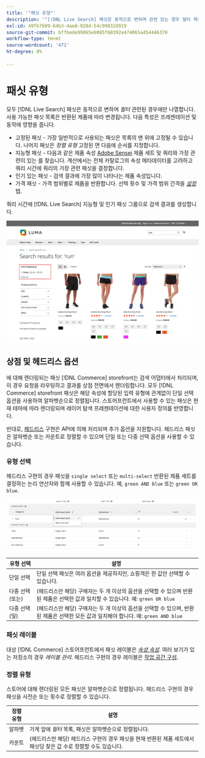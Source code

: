 ```yaml
---
title: '"패싯 유형"'
description: '"[!DNL Live Search] 패싯은 동적으로 변하며 관련 있는 경우 필터 목록에 표시됩니다."'
exl-id: 49fb7609-64b3-4ae8-928d-54c99032d919
source-git-commit: bffbede99865e9085f60392e474065a454446370
workflow-type: tm+mt
source-wordcount: '471'
ht-degree: 0%

---
```


# 패싯 유형

모두 [!DNL Live Search] 패싯은 동적으로 변하며 *필터* 관련된 경우에만 나열합니다. 사용 가능한 패싯 목록은 반환된 제품에 따라 변경됩니다. 다음 특성은 프레젠테이션 및 동작에 영향을 줍니다.

* 고정된 패싯 - 가장 일반적으로 사용되는 패싯은 목록의 맨 위에 고정될 수 있습니다. 나머지 패싯은 *정렬 유형* 고정된 면 다음에 순서를 지정합니다.
* 지능형 패싯 - 다음과 같은 제품 속성 [Adobe Sensei](https://www.adobe.com/sensei.html) 제품 세트 및 쿼리와 가장 관련이 있는 를 찾습니다. 계산에서는 전체 카탈로그의 속성 메타데이터를 고려하고 쿼리 시간에 쿼리의 가장 관련 패싯을 결정합니다.
* 인기 있는 패싯 - 검색 결과에 가장 많이 나타나는 제품 속성입니다.
* 가격 패싯 - 가격 범위별로 제품을 반환합니다. 선택 횟수 및 가격 범위 간격을 [*설정*](settings.md) 탭.

쿼리 시간에 [!DNL Live Search] 지능형 및 인기 패싯 그룹으로 검색 결과를 생성합니다.

![패싯 - 가격](assets/storefront-search-results-run-price.png)

## 상점 및 헤드리스 옵션

에 대해 렌더링되는 패싯 [!DNL Commerce] storefront는 검색 어댑터에서 처리되며, 이 경우 요청을 라우팅하고 결과를 상점 전면에서 렌더링합니다. 모두 [!DNL Commerce] storefront 패싯은 해당 속성에 할당된 입력 유형에 관계없이 단일 선택 옵션을 사용하여 알파벳순으로 정렬됩니다. 스토어프런트에서 사용할 수 있는 패싯은 현재 테마에 따라 렌더링되며 레이어 탐색 프레젠테이션에 대한 사용자 정의를 반영합니다.

반대로, [헤드리스](https://devdocs.magento.com/guides/v2.4/architecture/archi_perspectives/webapi-vision.html) 구현은 API에 의해 처리되며 추가 옵션을 지원합니다. 헤드리스 패싯은 알파벳순 또는 카운트로 정렬할 수 있으며 단일 또는 다중 선택 옵션을 사용할 수 있습니다.

### 유형 선택

헤드리스 구현의 경우 패싯을 `single select` 또는 `multi-select` 반환된 제품 세트를 결정하는 논리 연산자와 함께 사용할 수 있습니다. 예, `green AND blue` 또는 `green OR blue`.

![패싯 - 유형 선택](assets/facets-select-type.png)

| 유형 선택 | 설명 |
|--- |--- |
| 단일 선택 | 단일 선택 패싯은 여러 옵션을 제공하지만, 쇼핑객은 한 값만 선택할 수 있습니다. |
| 다중 선택(또는) | (헤드리스만 해당) 구매자는 두 개 이상의 옵션을 선택할 수 있으며 반환된 제품은 선택한 값과 일치할 수 있습니다. 예: `green OR blue` |
| 다중 선택(및) | (헤드리스만 해당) 구매자는 두 개 이상의 옵션을 선택할 수 있으며, 반환된 제품은 선택한 모든 값과 일치해야 합니다. 예: `green AND blue` |

### 패싯 레이블

대상 [!DNL Commerce] 스토어프런트에서 패싯 레이블은 [*속성 속성*](https://docs.magento.com/user-guide/stores/attribute-product-create.html). 여러 보기가 있는 저장소의 경우 *레이블 관리*. 헤드리스 구현의 경우 레이블은 [작업 공간 구성](faceting-workspace.md).

### 정렬 유형

스토어에 대해 렌더링된 모든 패싯은 알파벳순으로 정렬됩니다. 헤드리스 구현의 경우 패싯을 사전순 또는 횟수로 정렬할 수 있습니다.

| 정렬 유형 | 설명 |
|--- |--- |
| 알파벳 | 가게 앞에 *필터* 목록, 패싯은 알파벳순으로 정렬됩니다. |
| 카운트 | (헤드리스만 해당) 헤드리스 구현의 경우 패싯을 현재 반환된 제품 세트에서 패싯당 찾은 값 수로 정렬할 수도 있습니다. |
